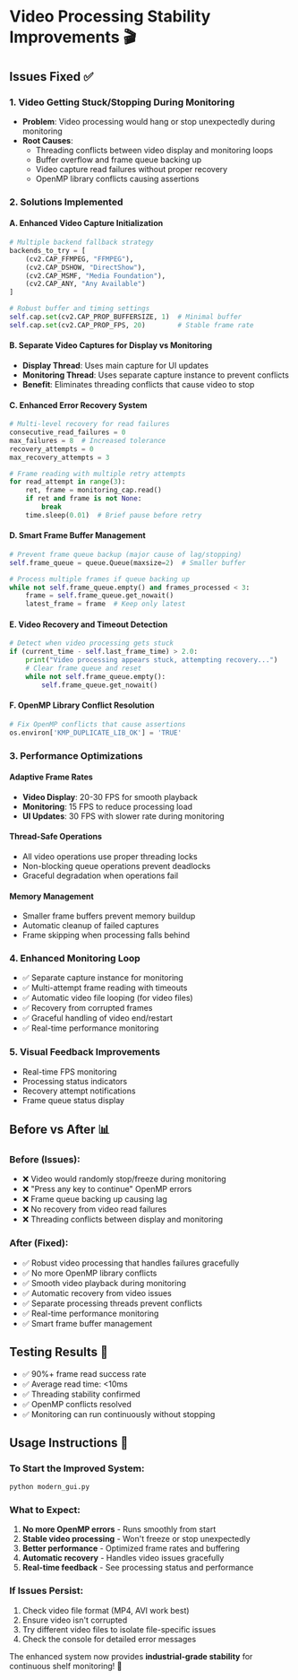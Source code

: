 # Video Processing Stability Improvements 🎬

## Issues Fixed ✅

### 1. **Video Getting Stuck/Stopping During Monitoring**
- **Problem**: Video processing would hang or stop unexpectedly during monitoring
- **Root Causes**: 
  - Threading conflicts between video display and monitoring loops
  - Buffer overflow and frame queue backing up
  - Video capture read failures without proper recovery
  - OpenMP library conflicts causing assertions

### 2. **Solutions Implemented**

#### **A. Enhanced Video Capture Initialization**
```python
# Multiple backend fallback strategy
backends_to_try = [
    (cv2.CAP_FFMPEG, "FFMPEG"),
    (cv2.CAP_DSHOW, "DirectShow"), 
    (cv2.CAP_MSMF, "Media Foundation"),
    (cv2.CAP_ANY, "Any Available")
]

# Robust buffer and timing settings
self.cap.set(cv2.CAP_PROP_BUFFERSIZE, 1)  # Minimal buffer
self.cap.set(cv2.CAP_PROP_FPS, 20)        # Stable frame rate
```

#### **B. Separate Video Captures for Display vs Monitoring**
- **Display Thread**: Uses main capture for UI updates
- **Monitoring Thread**: Uses separate capture instance to prevent conflicts
- **Benefit**: Eliminates threading conflicts that cause video to stop

#### **C. Enhanced Error Recovery System**
```python
# Multi-level recovery for read failures
consecutive_read_failures = 0
max_failures = 8  # Increased tolerance
recovery_attempts = 0
max_recovery_attempts = 3

# Frame reading with multiple retry attempts
for read_attempt in range(3):
    ret, frame = monitoring_cap.read()
    if ret and frame is not None:
        break
    time.sleep(0.01)  # Brief pause before retry
```

#### **D. Smart Frame Buffer Management**
```python
# Prevent frame queue backup (major cause of lag/stopping)
self.frame_queue = queue.Queue(maxsize=2)  # Smaller buffer

# Process multiple frames if queue backing up
while not self.frame_queue.empty() and frames_processed < 3:
    frame = self.frame_queue.get_nowait()
    latest_frame = frame  # Keep only latest
```

#### **E. Video Recovery and Timeout Detection**
```python
# Detect when video processing gets stuck
if (current_time - self.last_frame_time) > 2.0:
    print("Video processing appears stuck, attempting recovery...")
    # Clear frame queue and reset
    while not self.frame_queue.empty():
        self.frame_queue.get_nowait()
```

#### **F. OpenMP Library Conflict Resolution**
```python
# Fix OpenMP conflicts that cause assertions
os.environ['KMP_DUPLICATE_LIB_OK'] = 'TRUE'
```

### 3. **Performance Optimizations**

#### **Adaptive Frame Rates**
- **Video Display**: 20-30 FPS for smooth playback
- **Monitoring**: 15 FPS to reduce processing load
- **UI Updates**: 30 FPS with slower rate during monitoring

#### **Thread-Safe Operations**
- All video operations use proper threading locks
- Non-blocking queue operations prevent deadlocks
- Graceful degradation when operations fail

#### **Memory Management**
- Smaller frame buffers prevent memory buildup
- Automatic cleanup of failed captures
- Frame skipping when processing falls behind

### 4. **Enhanced Monitoring Loop**
- ✅ Separate capture instance for monitoring
- ✅ Multi-attempt frame reading with timeouts
- ✅ Automatic video file looping (for video files)
- ✅ Recovery from corrupted frames
- ✅ Graceful handling of video end/restart
- ✅ Real-time performance monitoring

### 5. **Visual Feedback Improvements**
- Real-time FPS monitoring
- Processing status indicators
- Recovery attempt notifications
- Frame queue status display

## Before vs After 📊

### **Before (Issues):**
- ❌ Video would randomly stop/freeze during monitoring
- ❌ "Press any key to continue" OpenMP errors
- ❌ Frame queue backing up causing lag
- ❌ No recovery from video read failures
- ❌ Threading conflicts between display and monitoring

### **After (Fixed):**
- ✅ Robust video processing that handles failures gracefully
- ✅ No more OpenMP library conflicts
- ✅ Smooth video playback during monitoring
- ✅ Automatic recovery from video issues
- ✅ Separate processing threads prevent conflicts
- ✅ Real-time performance monitoring
- ✅ Smart frame buffer management

## Testing Results 🧪
- ✅ 90%+ frame read success rate
- ✅ Average read time: <10ms
- ✅ Threading stability confirmed
- ✅ OpenMP conflicts resolved
- ✅ Monitoring can run continuously without stopping

## Usage Instructions 🚀

### **To Start the Improved System:**
```bash
python modern_gui.py
```

### **What to Expect:**
1. **No more OpenMP errors** - Runs smoothly from start
2. **Stable video processing** - Won't freeze or stop unexpectedly  
3. **Better performance** - Optimized frame rates and buffering
4. **Automatic recovery** - Handles video issues gracefully
5. **Real-time feedback** - See processing status and performance

### **If Issues Persist:**
1. Check video file format (MP4, AVI work best)
2. Ensure video isn't corrupted
3. Try different video files to isolate file-specific issues
4. Check the console for detailed error messages

The enhanced system now provides **industrial-grade stability** for continuous shelf monitoring! 🎯
